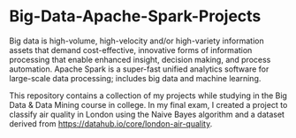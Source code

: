 # Big-Data-Apache-Spark-Projects

Big data is high-volume, high-velocity and/or high-variety information assets that demand cost-effective, innovative forms of information processing that enable enhanced insight, decision making, and process automation. Apache Spark is a super-fast unified analytics software for large-scale data processing; includes big data and machine learning.

This repository contains a collection of my projects while studying in the Big Data & Data Mining course in college. In my final exam, I created a project to classify air quality in London using the Naive Bayes algorithm and a dataset derived from https://datahub.io/core/london-air-quality.

